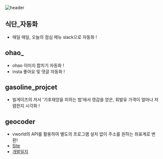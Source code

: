 ![header](https://capsule-render.vercel.app/api?type=waving&&color=auto&height=200&section=header&text=TOY_PROJECT&fontSize=65)

## 식단_자동화
- 매일 매일, 오늘의 점심 메뉴 slack으로 자동화 !

## ohao_
- ohao 이미지 합치기 자동화 !
- insta 좋아요 및 댓글 자동화 !

## gasoline_projcet
- 빌게이츠의 저서 '기후재앙을 피하는 법'에서 영감을 얻은, 휘발유 가격이 얼마나 저렴한지 시각화 !

## geocoder
- vworld의 API를 활용하여 별도의 프로그램 설치 없이 주소를 원하는 좌표계로 변환!
- [Site](https://seungwoonlee90.github.io/toy_project/)
- [개발일지](https://veil-jonquil-16f.notion.site/geocoder-8d2d151eb5614de6baf0f2418b0e4f43)